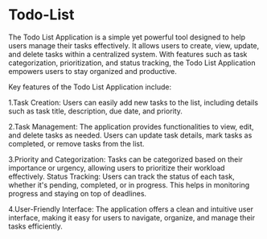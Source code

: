 # Todo-List
The Todo List Application is a simple yet powerful tool designed to help users manage their tasks effectively. It allows users to create, view, update, and delete tasks within a centralized system. With features such as task categorization, prioritization, and status tracking, the Todo List Application empowers users to stay organized and productive.

Key features of the Todo List Application include:

1.Task Creation: Users can easily add new tasks to the list, including details such as task title, description, due date, and priority.

2.Task Management: The application provides functionalities to view, edit, and delete tasks as needed. Users can update task details, mark tasks as completed, or     remove tasks from the list.

3.Priority and Categorization: Tasks can be categorized based on their importance or urgency, allowing users to prioritize their workload effectively.
Status Tracking: Users can track the status of each task, whether it's pending, completed, or in progress. This helps in monitoring progress and staying on top of deadlines.

4.User-Friendly Interface: The application offers a clean and intuitive user interface, making it easy for users to navigate, organize, and manage their tasks efficiently.
